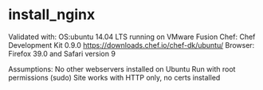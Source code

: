 # install_nginx

Validated with: 
OS:ubuntu 14.04 LTS running on VMware Fusion
Chef: Chef Development Kit 0.9.0 https://downloads.chef.io/chef-dk/ubuntu/
Browser: Firefox 39.0 and Safari version 9

Assumptions:
No other webservers installed on Ubuntu
Run with root permissions (sudo)
Site works with HTTP only, no certs installed







